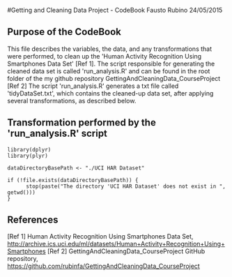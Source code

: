 #Getting and Cleaning Data Project - CodeBook
Fausto Rubino
24/05/2015

## Purpose of the CodeBook
This file describes the variables, the data, and any transformations that were performed, to clean up the 'Human Activity Recognition Using Smartphones Data Set' [Ref 1].
The script responsible for generating the cleaned data set is called 'run_analysis.R' and can be found in the root folder of the my github repository GettingAndCleaningData_CourseProject [Ref 2]
The script 'run_analysis.R' generates a txt file called 'tidyDataSet.txt', which contains the cleaned-up data set, after applying several transformations, as described below.

## Transformation performed by the 'run_analysis.R' script
```
library(dplyr)
library(plyr)
```

```
dataDirectoryBasePath <- "./UCI HAR Dataset"

if (!file.exists(dataDirectoryBasePath)) {
      stop(paste("The directory 'UCI HAR Dataset' does not exist in ", getwd()))
}
```

## References
[Ref 1] Human Activity Recognition Using Smartphones Data Set, http://archive.ics.uci.edu/ml/datasets/Human+Activity+Recognition+Using+Smartphones
[Ref 2] GettingAndCleaningData_CourseProject GitHub repository, https://github.com/rubinfa/GettingAndCleaningData_CourseProject
